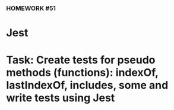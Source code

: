 ### HOMEWORK #51

# Jest 

# Task: Create tests for pseudo methods (functions): indexOf, lastIndexOf, includes, some and write tests using Jest
